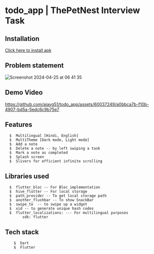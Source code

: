 # todo_app | ThePetNest Interview Task

## Installation
<a href="https://github.com/ajayg51/todo_app/raw/main/app_contents/app-release.apk">Click here to install apk</a>

## Problem statement
![Screenshot 2024-04-25 at 06 41 35](https://github.com/ajayg51/todo_app/assets/60037249/a683f152-71f8-4d0f-a518-0f3d60ba83ee)

## Demo Video
https://github.com/ajayg51/todo_app/assets/60037249/a0bbca7b-f10b-4907-bd5a-5edc6c9b75e7




##  Features
```
  $  Multilingual [Hindi, English]
  $  MultiTheme [Dark mode, Light mode]
  $  Add a note
  $  Delete a note -- by left swiping a task
  $  Mark a note as completed
  $  Splash screen
  $  Slivers for efficient infinite scrolling

```

##  Libraries used
```
  $  flutter_bloc -- For Bloc implementation
  $  hive_flutter -- For local storage
  $  path_provider -- To get local storage path
  $  another_flushbar -- To show SnackBar
  $  swipe_to  -- to swipe up a widget
  $  xid -- to generate unique hash codes
  $  flutter_localizations: --- For multilingual purposes
        sdk: flutter 

```

##  Tech stack
```
    $  Dart
    $  Flutter
  
```
